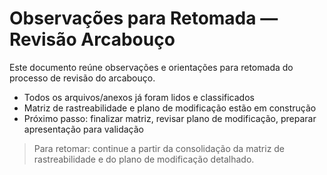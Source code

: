# Observações para Retomada — Revisão Arcabouço

Este documento reúne observações e orientações para retomada do processo de revisão do arcabouço.

- Todos os arquivos/anexos já foram lidos e classificados
- Matriz de rastreabilidade e plano de modificação estão em construção
- Próximo passo: finalizar matriz, revisar plano de modificação, preparar apresentação para validação

> Para retomar: continue a partir da consolidação da matriz de rastreabilidade e do plano de modificação detalhado.
